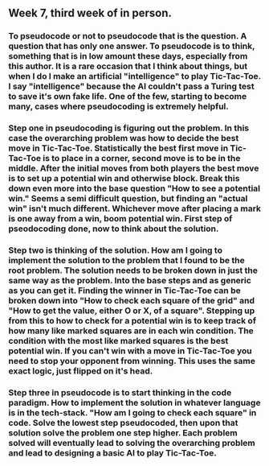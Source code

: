 ## Week 7, third week of in person.

### To pseudocode or not to pseudocode that is the question. A question that has only one answer. To pseudocode is to think, something that is in low amount these days, especially from this author. It is a rare occasion that I think about things, but when I do I make an artificial "intelligence" to play Tic-Tac-Toe. I say "intelligence" because the AI couldn't pass a Turing test to save it's own fake life. One of the few, starting to become many, cases where pseudocoding is extremely helpful.  

### Step one in pseudocoding is figuring out the problem. In this case the overarching problem was how to decide the best move in Tic-Tac-Toe. Statistically the best first move in Tic-Tac-Toe is to place in a corner, second move is to be in the middle. After the initial moves from both players the best move is to set up a potential win and otherwise block. Break this down even more into the base question "How to see a potential win." Seems a semi difficult question, but finding an "actual win" isn't much different. Whichever move after placing a mark is one away from a win, boom potential win. First step of pseodocoding done, now to think about the solution.

### Step two is thinking of the solution. How am I going to implement the solution to the problem that I found to be the root problem. The solution needs to be broken down in just the same way as the problem. Into the base steps and as generic as you can get it. Finding the winner in Tic-Tac-Toe can be broken down into "How to check each square of the grid" and "How to get the value, either O or X, of a square". Stepping up from this to how to check for a potential win is to keep track of how many like marked squares are in each win condition. The condition with the most like marked squares is the best potential win. If you can't win with a move in Tic-Tac-Toe you need to stop your opponent from winning. This uses the same exact logic, just flipped on it's head. 

### Step three in pseudocode is to start thinking in the code paradigm. How to implement the solution in whatever language is in the tech-stack. "How am I going to check each square" in code. Solve the lowest step pseudocoded, then upon that solution solve the problem one step higher. Each problem solved will eventually lead to solving the overarching problem and lead to designing a basic AI to play Tic-Tac-Toe.
